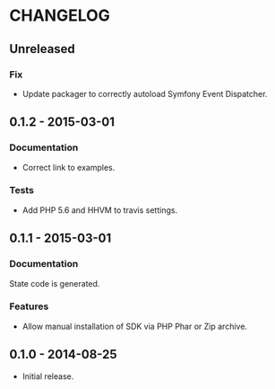 # CHANGELOG

## Unreleased

### Fix

* Update packager to correctly autoload Symfony Event Dispatcher.

## 0.1.2 - 2015-03-01

### Documentation

* Correct link to examples.

### Tests

* Add PHP 5.6 and HHVM to travis settings.

## 0.1.1 - 2015-03-01

### Documentation

State code is generated.

### Features

* Allow manual installation of SDK via PHP Phar or Zip archive.

## 0.1.0 - 2014-08-25

* Initial release.
